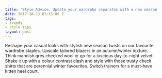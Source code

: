 ```yaml
---
title: 'Style Advice: Update your wardrobe separates with a new season twist'
date: 2017-10-23 03:15:00 Z
tags:
- trends
- style tips
layout: post
---
```


Reshape your casual looks with stylish new season twists on our favourite wardrobe staples. <!--more-->Upscale tailored blazers in an autumn/winter texture. Think mannish grey checked wool or go for a luscious day-to-night velvet. Shake it up with a colour contrast clash and style with those trusty check shirts that are perennial winter favourites. Switch trainers for a must-have kitten heel court. 